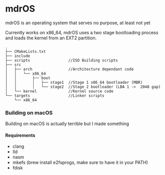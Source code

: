 # mdrOS

mdrOS is an operating system that serves no purpose, at least not yet

Currently works on x86_64, mdrOS uses a two stage bootloading process and loads the kernel from an EXT2 partition.

```
.
├── CMakeLists.txt
├── include
├── scripts                 //ISO Building scripts
├── src
│   ├── arch                //Architecture dependant code
│   │   └── x86_64
│   │       ├── boot
│   │       │   ├── stage1  //Stage 1 x86_64 bootloader (MBR)
│   │       │   └── stage2  //Stage 2 bootloader (LBA 1 ->  2048 gap)
│   └── kernel              //Kernel source code
└── targets                 //Linker scripts
    └── x86_64              

```

### Building on macOS
Building on macOS is actually terrible but I made something

#### Requirements
- clang
- lld
- nasm
- mkefs (brew install e2fsprogs, make sure to have it in your PATH)
- fdisk

